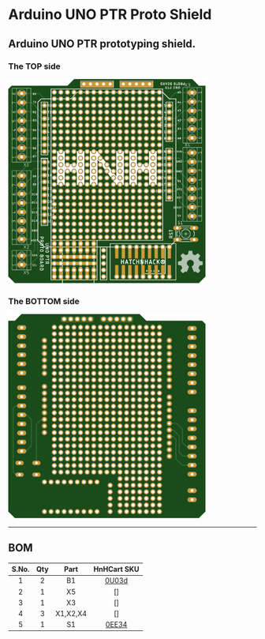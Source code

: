 # Arduino UNO PTR Proto Shield
Arduino UNO PTR prototyping shield.
---
### The TOP side
<img src="./UNOPTR_top.svg" alt="UNO PTR Proto Shield Top" width="400"/>

### The BOTTOM side 
<img src="./UNOPTR_bottom.svg" alt="UNO PTR Proto Shield Top" width="400"/>

---
## BOM
S.No. |  Qty  | Part  | HnHCart SKU
:---: | :---: | :---: | :---:
1 | 2 | B1 | [0U03d](https://www.hnhcart.com/products/header-male-1x10mm)
2 | 1 | X5 | []
3 | 1 | X3 | []
4 | 3 | X1,X2,X4| []
5 | 1 | S1 | [0EE34](https://www.hnhcart.com/products/push-button-10-xx-10-peices)
